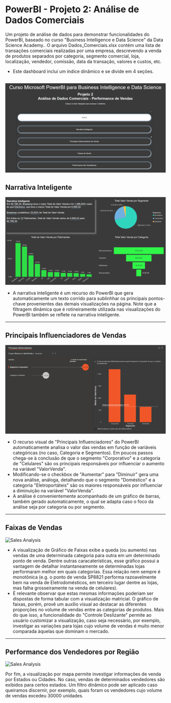 # PowerBI - Projeto 2: Análise de Dados Comerciais

Um projeto de análise de dados para demonstrar funcionalidades do PowerBI, baseado no curso "Business Intelligence e Data Science" da Data Science Academy..
O arquivo Dados_Comerciais.xlsx contém uma lista de transações comerciais realizadas por uma empresa, descrevendo a venda de produtos separados por categoria, segmento comercial, loja, localização, vendedor, comissão, data da transação, valores e custos, etc.

- Este dashboard inclui um índice dinâmico e se divide em 4 seções.
  
![Page 1 Overview](media/page1.png)
---

## Narrativa Inteligente
![Page 1 Overview](media/page2.gif)

- A narrativa inteligente é um recurso do PowerBI que gera automaticamente um texto corrido para sublinhhar os principais pontos-chave provenientes das demais visualizações na página. Note que a filtragem dinâmica que é rotineiramente utilizada nas visualizações do PowerBI também se reflete na narrativa inteligente.

---

## Principais Influenciadores de Vendas
![Sales Analysis](media/page3.gif)

- O recurso visual de "Principais Influenciadores" do PowerBI automaticamente analisa o valor das vendas em função de variáveis categóricas (no caso, Categoria e Segmentos). Em poucos passos chega-se à conclusão de que o segmento "Corporativo" e a categoria de "Celulares" são os principais responsáveis por influenciar o aumento na variável "ValorVenda".
- Modificando-se o checkbox de "Aumentar" para "Diminuir" gera uma nova análise, análoga, detalhando que o segmento "Doméstico" e a categoria "Eletroportáteis" são os maiores responsáveis por influenciar a diminuição na variável "ValorVenda".
- A análise é convenientemente acompanhado de um gráfico de barras, também gerado automaticamente, o qual se adapta caso o foco da análise seja por categoria ou por segmento.

---

## Faixas de Vendas
![Sales Analysis](media/page4.gif)

- A visualização de Gráfico de Faixas exibe a queda (ou aumento) nas vendas de uma determinada categoria para outra em um determinado ponto de venda. Dentre outras caracaterísticas, esse gráfico possui a vantagem de detalhar instantaneamente se determinadas lojas performaram melhor em quais categorias. Essa relação nem sempre é monotônica (e.g. o ponto de venda SP8821
performa razoavelmente bem na venda de Eletrodomésticos, em terceiro lugar dentre as lojas, mas falha grosseiramente na venda de celulares).
- É relevante observar que estas mesmas informações poderiam ser dispostas de forma tabular com a visualização matricial. O gráfico de faixas, porém, provê um auxílio visual ao destacar as diferentes proporções no volume de vendas entre as categorias de produtos. Mais do que isso, a funcionalidade do "Controle Deslizante" permite ao usuário customizar a visualização,
caso seja necessário, por exemplo, investigar as variações para lojas cujo volume de vendas é muito menor comparada àquelas que dominam o mercado.

---

## Performance dos Vendedores por Região
![Sales Analysis](media/page5.gif)

Por fim, a visualização por mapa permite investigar informações de venda por Estados ou Cidades. No caso, vendas de determinados vendedores são exibidos para certos estados. Um filtro dinâmico pode ser aplicado caso queiramos discernir, por exemplo, quais foram os vendedores cujo volume de vendas excedeu 30000 unidades.
